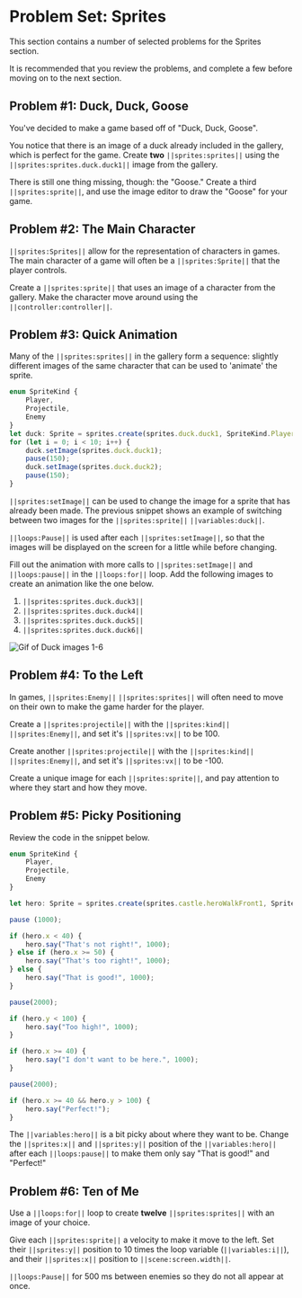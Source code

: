 # Problem Set: Sprites

This section contains a number of selected problems for the Sprites section.

It is recommended that you review the problems, and complete a few before
moving on to the next section.

## Problem #1: Duck, Duck, Goose

You've decided to make a game based off of "Duck, Duck, Goose".

You notice that there is an image of a duck already included in the gallery,
which is perfect for the game. Create **two** ``||sprites:sprites||`` using
the ``||sprites:sprites.duck.duck1||`` image from the gallery.

There is still one thing missing, though: the "Goose."
Create a third ``||sprites:sprite||``,
and use the image editor to draw the "Goose" for your game.

## Problem #2: The Main Character

``||sprites:Sprites||`` allow for the representation of characters in games.
The main character of a game will often be a ``||sprites:Sprite||``
that the player controls.

Create a ``||sprites:sprite||`` that uses an image of a character from the
gallery. Make the character move around using the ``||controller:controller||``.

## Problem #3: Quick Animation

Many of the ``||sprites:sprites||`` in the gallery form a sequence:
slightly different images of the same character that can be used to
'animate' the sprite.

```typescript
enum SpriteKind {
    Player,
    Projectile,
    Enemy
}
let duck: Sprite = sprites.create(sprites.duck.duck1, SpriteKind.Player);
for (let i = 0; i < 10; i++) {
    duck.setImage(sprites.duck.duck1);
    pause(150);
    duck.setImage(sprites.duck.duck2);
    pause(150);
}
```

``||sprites:setImage||`` can be used to change the image for a sprite that
has already been made. The previous snippet shows an example of switching
between two images for the ``||sprites:sprite||`` ``||variables:duck||``.

``||loops:Pause||`` is used after each ``||sprites:setImage||``,
so that the images will be displayed on the screen for a little
while before changing.

Fill out the animation with more calls to ``||sprites:setImage||``
and ``||loops:pause||`` in the ``||loops:for||`` loop.
Add the following images to create an animation like the one below.

1. ``||sprites:sprites.duck.duck3||``
2. ``||sprites:sprites.duck.duck4||``
3. ``||sprites:sprites.duck.duck5||``
4. ``||sprites:sprites.duck.duck6||``

![Gif of Duck images 1-6](/static/courses/csintro3/structure/duck-animation.gif)

## Problem #4: To the Left

In games, ``||sprites:Enemy||`` ``||sprites:sprites||`` will often need to
move on their own to make the game harder for the player.

Create a ``||sprites:projectile||`` with the ``||sprites:kind||``
``||sprites:Enemy||``, and set it's ``||sprites:vx||`` to be 100.

Create another ``||sprites:projectile||`` with the ``||sprites:kind||``
``||sprites:Enemy||``, and set it's ``||sprites:vx||`` to be -100.

Create a unique image for each ``||sprites:sprite||``,
and pay attention to where they start and how they move.

## Problem #5: Picky Positioning

Review the code in the snippet below.

```typescript
enum SpriteKind {
    Player,
    Projectile,
    Enemy
}

let hero: Sprite = sprites.create(sprites.castle.heroWalkFront1, SpriteKind.Player);

pause (1000);

if (hero.x < 40) {
    hero.say("That's not right!", 1000);
} else if (hero.x >= 50) {
    hero.say("That's too right!", 1000);
} else {
    hero.say("That is good!", 1000);
}

pause(2000);

if (hero.y < 100) {
    hero.say("Too high!", 1000);
}

if (hero.x >= 40) {
    hero.say("I don't want to be here.", 1000);
}

pause(2000);

if (hero.x >= 40 && hero.y > 100) {
    hero.say("Perfect!");
}
```

The ``||variables:hero||`` is a bit picky about where they want to be.
Change the ``||sprites:x||`` and ``||sprites:y||`` position of the
``||variables:hero||`` after each ``||loops:pause||`` to make them
only say "That is good!" and "Perfect!"

## Problem #6: Ten of Me

Use a ``||loops:for||`` loop to create **twelve** ``||sprites:sprites||``
with an image of your choice.

Give each ``||sprites:sprite||`` a velocity to make it move to the left.
Set their ``||sprites:y||`` position to 10 times the loop variable
(``||variables:i||``), and their ``||sprites:x||`` position to
``||scene:screen.width||``.

``||loops:Pause||`` for 500 ms between enemies so they do not all appear at once.
